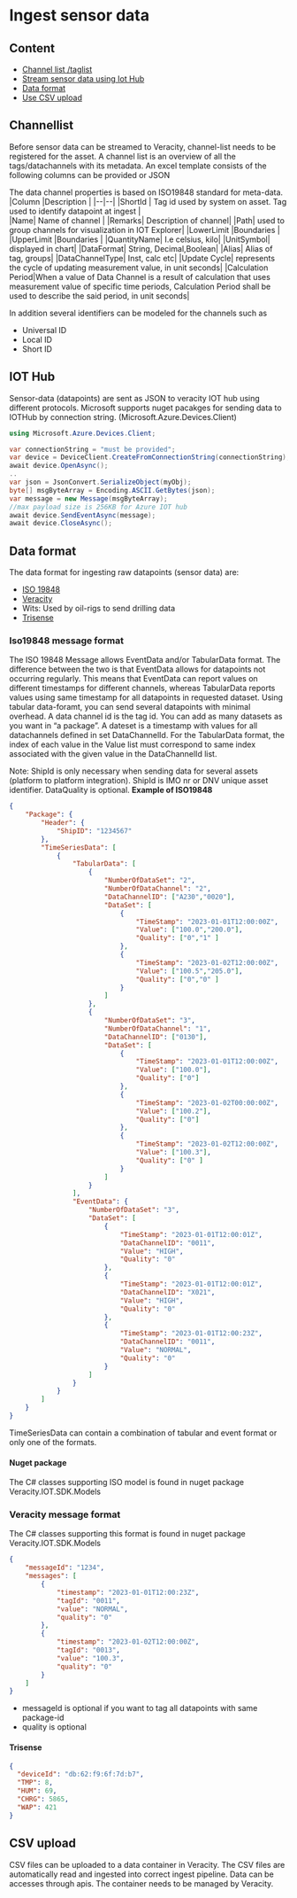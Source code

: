 ﻿---
author: Benedikte Kallåk
description: This section describes how to ingest sensor data
---

# Ingest sensor data

## Content
- [Channel list /taglist](#channellist)
- [Stream sensor data using Iot Hub](#iot-hub)
- [Data format](#data-format)
- [Use CSV upload](#csv-upload)

## Channellist 
Before sensor data can be streamed to Veracity, channel-list needs to be registered for the asset. A channel list is an overview of all the tags/datachannels with its metadata.  An excel template consists of the following columns can be provided or JSON 

The data channel properties  is based on ISO19848 standard for meta-data.
|Column	 |Description  |
|--|--|
|ShortId  |	Tag id used by system on asset. Tag used to identify datapoint at ingest |  
|Name| Name of channel	|
|Remarks| Description of channel|
|Path| used to group channels for visualization in IOT Explorer|
|LowerLimit |Boundaries |
|UpperLimit |Boundaries |
|QuantityName| I.e celsius, kilo|
|UnitSymbol| displayed in chart|
|DataFormat|  String, Decimal,Boolean|
|Alias|  Alias of tag, groups|
|DataChannelType| Inst, calc etc|
|Update Cycle| represents the cycle of updating measurement value, in unit seconds|
|Calculation Period|When a value of Data Channel is a result of calculation that uses measurement value of specific time periods, Calculation Period shall be used to describe the said period, in unit seconds|

In addition several identifiers can be modeled for the channels such as 
- Universal ID
- Local ID
- Short ID

## IOT Hub
Sensor-data (datapoints) are sent as JSON to veracity IOT hub using different protocols.
Microsoft supports nuget pacakges for sending data to IOTHub by connection string. (Microsoft.Azure.Devices.Client)
```cs
using Microsoft.Azure.Devices.Client;

var connectionString = "must be provided";
var device = DeviceClient.CreateFromConnectionString(connectionString);
await device.OpenAsync();		
.. 
var json = JsonConvert.SerializeObject(myObj);
byte[] msgByteArray = Encoding.ASCII.GetBytes(json);
var message = new Message(msgByteArray);
//max payload size is 256KB for Azure IOT hub
await device.SendEventAsync(message);
await device.CloseAsync();
````

## Data format
The data format for ingesting raw datapoints (sensor data) are:
 - [ISO 19848](#iso19848-message-format)
 - [Veracity ](#veracity-message-format)
 - Wits: Used by oil-rigs to send drilling data
 - [Trisense](#trisense-message)

### Iso19848 message format

The ISO 19848 Message allows EventData and/or TabularData format. The difference between the two is that EventData allows for datapoints not occurring regularly. This means that EventData can report values on different timestamps for different channels, whereas TabularData reports values using same timestamp for all datapoints in requested dataset. 
Using tabular data-foramt, you can send several datapoints with minimal overhead.  A data channel id is the tag id. You can add as many datasets as you want in “a package”. A dateset is a timestamp with values for all datachannels defined in set DataChannelId. For the TabularData format, the index of each value in the Value list must correspond to same index associated with the given value in the DataChannelId list. 

Note: ShipId is only necessary when sending data for several assets (platform to platform integration). ShipId is IMO nr or DNV unique asset identifier. DataQuality is optional.
**Example of ISO19848**
```json
{
	"Package": {
		"Header": {
			"ShipID": "1234567"			
		},
		"TimeSeriesData": [
			{				
				"TabularData": [
					{
						"NumberOfDataSet": "2",
						"NumberOfDataChannel": "2",
						"DataChannelID": ["A230","0020"],
						"DataSet": [
							{
								"TimeStamp": "2023-01-01T12:00:00Z",
								"Value": ["100.0","200.0"],
								"Quality": ["0","1"	]
							},
							{
								"TimeStamp": "2023-01-02T12:00:00Z",
								"Value": ["100.5","205.0"],
								"Quality": ["0","0"	]
							}
						]
					},
					{
						"NumberOfDataSet": "3",
						"NumberOfDataChannel": "1",
						"DataChannelID": ["0130"],
						"DataSet": [
							{
								"TimeStamp": "2023-01-01T12:00:00Z",
								"Value": ["100.0"],
								"Quality": ["0"]
							},
							{
								"TimeStamp": "2023-01-02T00:00:00Z",
								"Value": ["100.2"],
								"Quality": ["0"]
							},
							{
								"TimeStamp": "2023-01-02T12:00:00Z",
								"Value": ["100.3"],
								"Quality": ["0"	]
							}
						]
					}
				],
				"EventData": {
					"NumberOfDataSet": "3",
					"DataSet": [
						{
							"TimeStamp": "2023-01-01T12:00:01Z",
							"DataChannelID": "0011",
							"Value": "HIGH",
							"Quality": "0"
						},
						{
							"TimeStamp": "2023-01-01T12:00:01Z",
							"DataChannelID": "X021",
							"Value": "HIGH",
							"Quality": "0"
						},
						{
							"TimeStamp": "2023-01-01T12:00:23Z",
							"DataChannelID": "0011",
							"Value": "NORMAL",
							"Quality": "0"
						}
					]
				}
			}			
		]
	}
}
```
TimeSeriesData can contain a combination of tabular and event format or only one of the formats.

#### Nuget package 
The C# classes supporting ISO model is found in nuget package Veracity.IOT.SDK.Models

### Veracity message format
The C# classes supporting this format is found in nuget package Veracity.IOT.SDK.Models
```json
{
	"messageId": "1234",
	"messages": [
		{
			"timestamp": "2023-01-01T12:00:23Z",
			"tagId": "0011",
			"value": "NORMAL",
			"quality": "0"
		},
		{
			"timestamp": "2023-01-02T12:00:00Z",
			"tagId": "0013",
			"value": "100.3",
			"quality": "0"
		}
	]
}

```
- messageId is optional if you want to tag all datapoints with same package-id
- quality is optional

#### Trisense
```json
{
  "deviceId": "db:62:f9:6f:7d:b7",
  "TMP": 8,
  "HUM": 69,
  "CHRG": 5865,
  "WAP": 421
}
```

## CSV upload
CSV files can be uploaded to a data container in  Veracity. The CSV files are automatically read and ingested into correct ingest pipeline. Data can be accesses through apis.
The container needs to be managed by Veracity.
